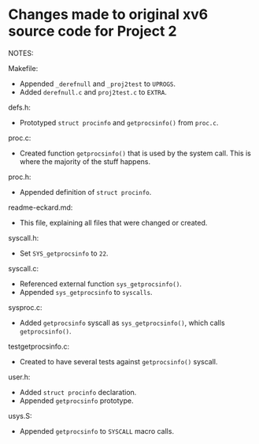 Changes made to original xv6 source code for Project 2
===

NOTES:

Makefile:
- Appended `_derefnull` and `_proj2test` to `UPROGS`.
- Added `derefnull.c` and `proj2test.c` to `EXTRA`.

defs.h:
- Prototyped `struct procinfo` and `getprocsinfo()` from `proc.c`.

proc.c:
- Created function `getprocsinfo()` that is used by the system call.
This is where the majority of the stuff happens.

proc.h:
- Appended definition of `struct procinfo`.

readme-eckard.md:
- This file, explaining all files that were changed or created.

syscall.h:
- Set `SYS_getprocsinfo` to `22`.

syscall.c:
- Referenced external function `sys_getprocsinfo()`.
- Appended `sys_getprocsinfo` to `syscalls`.

sysproc.c:
- Added `getprocsinfo` syscall as `sys_getprocsinfo()`, which calls
`getprocsinfo()`.

testgetprocsinfo.c:
- Created to have several tests against `getprocsinfo()` syscall.

user.h:
- Added `struct procinfo` declaration.
- Appended `getprocsinfo` prototype.

usys.S:
- Appended `getprocsinfo` to `SYSCALL` macro calls.
